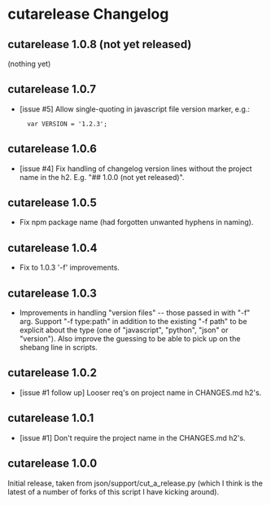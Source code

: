 # cutarelease Changelog

## cutarelease 1.0.8 (not yet released)

(nothing yet)


## cutarelease 1.0.7

- [issue #5] Allow single-quoting in javascript file version marker, e.g.:

        var VERSION = '1.2.3';


## cutarelease 1.0.6

- [issue #4] Fix handling of changelog version lines without the project name
  in the h2.  E.g. "## 1.0.0 (not yet released)".


## cutarelease 1.0.5

- Fix npm package name (had forgotten unwanted hyphens in naming).


## cutarelease 1.0.4

- Fix to 1.0.3 '-f' improvements.


## cutarelease 1.0.3

- Improvements in handling "version files" -- those passed in with "-f" arg.
  Support "-f type:path" in addition to the existing "-f path" to be explicit
  about the type (one of "javascript", "python", "json" or "version"). Also
  improve the guessing to be able to pick up on the shebang line in scripts.


## cutarelease 1.0.2

- [issue #1 follow up] Looser req's on project name in CHANGES.md h2's.


## cutarelease 1.0.1

- [issue #1] Don't require the project name in the CHANGES.md h2's.


## cutarelease 1.0.0

Initial release, taken from json/support/cut_a_release.py (which I think is the
latest of a number of forks of this script I have kicking around).

